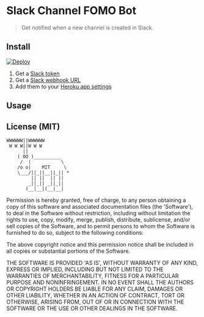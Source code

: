 # Slack Channel FOMO Bot

> Get notified when a new channel is created in Slack.

## Install

[![Deploy](https://www.herokucdn.com/deploy/button.png)](https://heroku.com/deploy?env[SLACK_TOKEN]=get+your+token+here:+https://api.slack.com/tokens&env[SLACK_WEBHOOK]=get+that+here:+https://my.slack.com/services/new/incoming-webhook)

1. Get a [Slack token](https://api.slack.com/tokens)
2. Get a [Slack webhook URL](https://my.slack.com/services/new/incoming-webhook)
3. Add them to your [Heroku app settings]()

## Usage

## License (MIT)

```
WWWWWW||WWWWWW
 W W W||W W W
      ||
    ( OO )__________
     /  |           \
    /o o|    MIT     \
    \___/||_||__||_|| *
         || ||  || ||
        _||_|| _||_||
       (__|__|(__|__|
```

Permission is hereby granted, free of charge, to any person obtaining a copy of this software and associated documentation files (the 'Software'), to deal in the Software without restriction, including without limitation the rights to use, copy, modify, merge, publish, distribute, sublicense, and/or sell copies of the Software, and to permit persons to whom the Software is furnished to do so, subject to the following conditions:

The above copyright notice and this permission notice shall be included in all copies or substantial portions of the Software.

THE SOFTWARE IS PROVIDED 'AS IS', WITHOUT WARRANTY OF ANY KIND, EXPRESS OR IMPLIED, INCLUDING BUT NOT LIMITED TO THE WARRANTIES OF MERCHANTABILITY, FITNESS FOR A PARTICULAR PURPOSE AND NONINFRINGEMENT. IN NO EVENT SHALL THE AUTHORS OR COPYRIGHT HOLDERS BE LIABLE FOR ANY CLAIM, DAMAGES OR OTHER LIABILITY, WHETHER IN AN ACTION OF CONTRACT, TORT OR OTHERWISE, ARISING FROM, OUT OF OR IN CONNECTION WITH THE SOFTWARE OR THE USE OR OTHER DEALINGS IN THE SOFTWARE.

